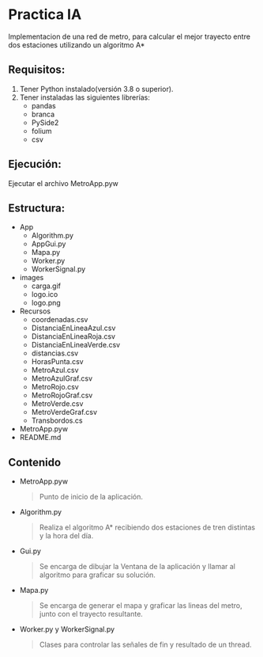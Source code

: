 # Practica IA

Implementacion de una red de metro, para calcular el mejor trayecto entre dos estaciones utilizando un algoritmo A*

## **Requisitos:**
1. Tener Python instalado(versión 3.8 o superior).
2. Tener instaladas las siguientes librerías:
    *   pandas
    *   branca
    *   PySide2
    *   folium
    *   csv

## **Ejecución:**
Ejecutar el archivo MetroApp.pyw

## **Estructura:**
*   App
    *   Algorithm.py
    *   AppGui.py
    *   Mapa.py
    *   Worker.py
    *   WorkerSignal.py
*   images
    * carga.gif
    * logo.ico
    * logo.png
*   Recursos
    * coordenadas.csv
    * DistanciaEnLineaAzul.csv
    * DistanciaEnLineaRoja.csv
    * DistanciaEnLineaVerde.csv
    * distancias.csv
    * HorasPunta.csv
    * MetroAzul.csv
    * MetroAzulGraf.csv
    * MetroRojo.csv
    * MetroRojoGraf.csv
    * MetroVerde.csv
    * MetroVerdeGraf.csv
    * Transbordos.cs
*   MetroApp.pyw
*   README.md

## Contenido

* MetroApp.pyw
    > Punto de inicio de la aplicación.

* Algorithm.py
    > Realiza el algoritmo A* recibiendo dos estaciones de tren distintas y la hora del día.

* Gui.py
    > Se encarga de dibujar la Ventana de la aplicación y llamar al algoritmo para graficar su solución.

* Mapa.py
    > Se encarga de generar el mapa y graficar las lineas del metro, junto con el trayecto resultante.

* Worker.py y WorkerSignal.py
    > Clases para controlar las señales de fin y resultado de un thread.